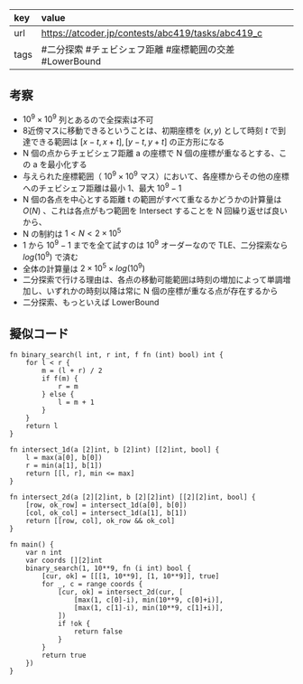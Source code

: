 
| key  | value                                             |
| :--- | :------------------------------------------------ |
| url  | https://atcoder.jp/contests/abc419/tasks/abc419_c |
| tags | #二分探索 #チェビシェフ距離 #座標範囲の交差 #LowerBound              |

## 考察

- $10^9 \times 10^9$ 列とあるので全探索は不可
- 8近傍マスに移動できるということは、初期座標を $(x, y)$ として時刻 $t$ で到達できる範囲は $[x-t, x+t], [y-t, y+t]$ の正方形になる
- N 個の点からチェビシェフ距離 a の座標で N 個の座標が重なるとする、この a を最小化する
- 与えられた座標範囲（ $10^9 \times 10^9$ マス）において、各座標からその他の座標へのチェビシェフ距離は最小 $1$、最大 $10^9 - 1$
- N 個の各点を中心とする距離 t の範囲がすべて重なるかどうかの計算量は $O(N)$ 、これは各点がもつ範囲を Intersect することを N 回繰り返せば良いから、
- N の制約は $1 < N < 2 \times 10^5$
- $1$ から $10^9 - 1$  までを全て試すのは $10^{9}$ オーダーなので TLE、二分探索なら $log(10^{9})$ で済む
- 全体の計算量は $2 \times 10^{5} \times log(10^{9})$
- 二分探索で行ける理由は、各点の移動可能範囲は時刻の増加によって単調増加し、いずれかの時刻以降は常に N 個の座標が重なる点が存在するから
- 二分探索、もっといえば LowerBound

## 擬似コード

```
fn binary_search(l int, r int, f fn (int) bool) int {
	for l < r {
		m = (l + r) / 2
		if f(m) {
			r = m
		} else {
			l = m + 1	
		}
	}
	return l
}

fn intersect_1d(a [2]int, b [2]int) [[2]int, bool] {
	l = max(a[0], b[0])
	r = min(a[1], b[1])
	return [[l, r], min <= max]
}

fn intersect_2d(a [2][2]int, b [2][2]int) [[2][2]int, bool] {
	[row, ok_row] = intersect_1d(a[0], b[0])
	[col, ok_col] = intersect_1d(a[1], b[1])
	return [[row, col], ok_row && ok_col]
}

fn main() {
	var n int
	var coords [][2]int
	binary_search(1, 10**9, fn (i int) bool {
		[cur, ok] = [[[1, 10**9], [1, 10**9]], true]
		for _, c = range coords {
			[cur, ok] = intersect_2d(cur, [
				[max(1, c[0]-i), min(10**9, c[0]+i)],
				[max(1, c[1]-i), min(10**9, c[1]+i)],
			])
			if !ok {
				return false
			}
		}
		return true
	})
}
```
